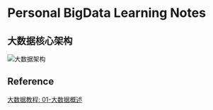 # Personal BigData Learning Notes

## 大数据核心架构
![大数据架构](https://i.loli.net/2019/06/08/5cfb1bc79b57490441.png)


## Reference
[大数据教程: 01-大数据概述](http://www.bdpt.net/cn/2019/01/01/大数据教程-01-大数据概述/)
